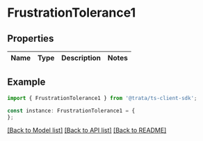 # FrustrationTolerance1


## Properties

Name | Type | Description | Notes
------------ | ------------- | ------------- | -------------

## Example

```typescript
import { FrustrationTolerance1 } from '@trata/ts-client-sdk';

const instance: FrustrationTolerance1 = {
};
```

[[Back to Model list]](../README.md#documentation-for-models) [[Back to API list]](../README.md#documentation-for-api-endpoints) [[Back to README]](../README.md)

